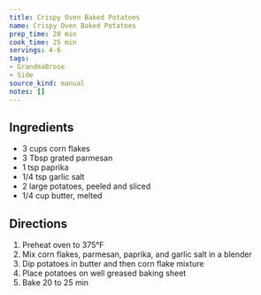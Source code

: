 ```yaml
---
title: Crispy Oven Baked Potatoes
name: Crispy Oven Baked Potatoes
prep_time: 20 min
cook_time: 25 min
servings: 4-6
tags:
- GrandmaBrose
- Side
source_kind: manual
notes: []
---
```


## Ingredients
- 3 cups corn flakes
- 3 Tbsp grated parmesan
- 1 tsp paprika
- 1/4 tsp garlic salt
- 2 large potatoes, peeled and sliced
- 1/4 cup butter, melted


## Directions
1. Preheat oven to 375°F
2. Mix corn flakes, parmesan, paprika, and garlic salt in a blender
3. Dip potatoes in butter and then corn flake mixture
4. Place potatoes on well greased baking sheet
5. Bake 20 to 25 min
